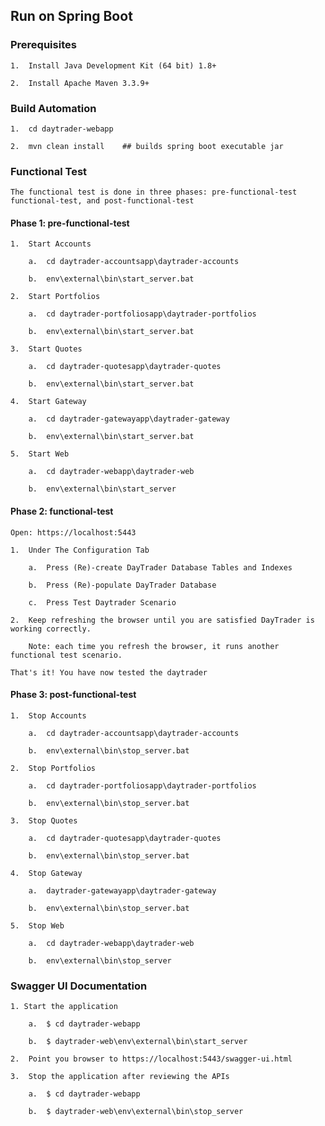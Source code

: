 
## Run on Spring Boot



### Prerequisites

    1.  Install Java Development Kit (64 bit) 1.8+

    2.  Install Apache Maven 3.3.9+



### Build Automation

    1.  cd daytrader-webapp

    2.  mvn clean install    ## builds spring boot executable jar


    
### Functional Test

    The functional test is done in three phases: pre-functional-test functional-test, and post-functional-test


#### Phase 1: pre-functional-test

    1.  Start Accounts

        a.	cd daytrader-accountsapp\daytrader-accounts

        b.	env\external\bin\start_server.bat

    2.  Start Portfolios

        a.	cd daytrader-portfoliosapp\daytrader-portfolios
    
        b.	env\external\bin\start_server.bat

    3.  Start Quotes

        a.  cd daytrader-quotesapp\daytrader-quotes
            
        b.  env\external\bin\start_server.bat

    4.  Start Gateway

        a.  cd daytrader-gatewayapp\daytrader-gateway
            
        b.  env\external\bin\start_server.bat

    5.  Start Web

        a.  cd daytrader-webapp\daytrader-web
            
        b.  env\external\bin\start_server


#### Phase 2: functional-test

    Open: https://localhost:5443

    1.  Under The Configuration Tab

        a.  Press (Re)-create DayTrader Database Tables and Indexes
    
        b.  Press (Re)-populate DayTrader Database
    
        c.  Press Test Daytrader Scenario

    2.  Keep refreshing the browser until you are satisfied DayTrader is working correctly. 

        Note: each time you refresh the browser, it runs another functional test scenario. 

    That's it! You have now tested the daytrader


#### Phase 3: post-functional-test

    1.  Stop Accounts

        a.  cd daytrader-accountsapp\daytrader-accounts
    
        b.  env\external\bin\stop_server.bat

    2.  Stop Portfolios

        a.  cd daytrader-portfoliosapp\daytrader-portfolios

        b.  env\external\bin\stop_server.bat

    3.  Stop Quotes

        a.  cd daytrader-quotesapp\daytrader-quotes

        b.  env\external\bin\stop_server.bat

    4.  Stop Gateway

        a.  daytrader-gatewayapp\daytrader-gateway

        b.  env\external\bin\stop_server.bat

    5.  Stop Web

        a.  cd daytrader-webapp\daytrader-web
    
        b.  env\external\bin\stop_server
    


### Swagger UI Documentation

    1. Start the application

        a.	$ cd daytrader-webapp

        b.	$ daytrader-web\env\external\bin\start_server

    2.  Point you browser to https://localhost:5443/swagger-ui.html

    3.  Stop the application after reviewing the APIs

        a.  $ cd daytrader-webapp	

        b.  $ daytrader-web\env\external\bin\stop_server
         

